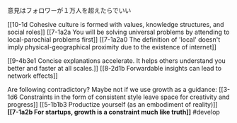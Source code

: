 意見はフォロワーが１万人を超えたらでいい

[[10-1d Cohesive culture is formed with values, knowledge structures, and social roles]]
[[7-1a2a You will be solving universal problems by attending to local-parochial problems first]]
[[7-1a2a0 The definition of 'local' doesn't imply physical-geographical proximity due to the existence of internet]]

[[9-4b3e1 Concise explanations accelerate. It helps others understand you better and faster at all scales.]]
	[[8-2d1b Forwardable insights can lead to network effects]]

Are following contradictory? Maybe not if we use growth as a guidance:
[[3-1d6 Constraints in the form of consistent style leave space for creativity and progress]]
[[5-1b1b3 Productize yourself (as an embodiment of reality)]]
**[[7-1a2b For startups, growth is a constraint much like truth]]**
#develop 

